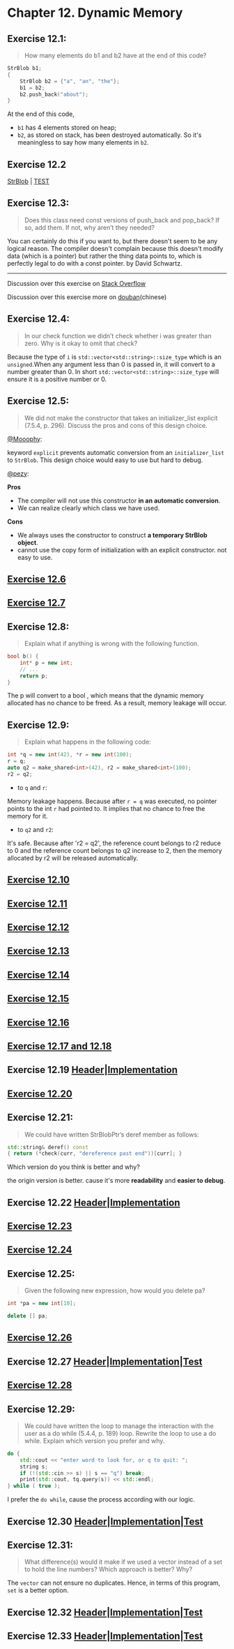 # Chapter 12. Dynamic Memory

## Exercise 12.1:
>How many elements do b1 and b2 have at the end of this code?
```cpp
StrBlob b1;
{
    StrBlob b2 = {"a", "an", "the"};
    b1 = b2;
    b2.push_back("about");
}
```

At the end of this code,
 * `b1` has 4 elements stored on heap;
 * `b2`, as stored on stack, has been destroyed automatically. So it's meaningless to say how many elements in `b2`.

## Exercise 12.2

[StrBlob](ex12_02.h) | [TEST](ex12_02_TEST.cpp)

## Exercise 12.3:
>Does this class need const versions of push_back and pop_back? If so, add them. If not, why aren’t they needed?

You can certainly do this if you want to, but there doesn't seem to be any
logical reason. The compiler doesn't complain because this doesn't modify
data (which is a pointer) but rather the thing data points to, which is
perfectly legal to do with a const pointer. by David Schwartz.

-----

Discussion over this exercise on [Stack Overflow](http://stackoverflow.com/questions/20725190/operating-on-dynamic-memory-is-it-meaningful-to-overload-a-const-memeber-functi)

Discussion over this exercise more on [douban](http://www.douban.com/group/topic/61573279/)(chinese)

## Exercise 12.4:
>In our check function we didn’t check whether i was greater than zero. Why is it okay to omit that check?

Because the type of `i` is `std::vector<std::string>::size_type` which
is an `unsigned`.When any argument less than 0 is passed in, it will convert
to a number greater than 0. In short `std::vector<std::string>::size_type`
will ensure it is a positive number or 0.

## Exercise 12.5:
>We did not make the constructor that takes an initializer_list explicit (7.5.4, p. 296). Discuss the pros and cons of this design choice.

[@Mooophy](https://github.com/Mooophy):

keyword `explicit` prevents automatic conversion from an `initializer_list` to `StrBlob`.
This design choice would easy to use but hard to debug.

[@pezy](https://github.com/pezy):

**Pros**

- The compiler will not use this constructor **in an automatic conversion**.
- We can realize clearly which class we have used.

**Cons**

- We always uses the constructor to construct **a temporary StrBlob object**.
- cannot use the copy form of initialization with an explicit constructor. not easy to use.

## [Exercise 12.6](ex12_06.cpp)
## [Exercise 12.7](ex12_07.cpp)

## Exercise 12.8:
>Explain what if anything is wrong with the following function.
```cpp
bool b() {
    int* p = new int;
    // ...
    return p;
}
```

The p will convert to a bool , which means that the dynamic memory allocated has no chance to be freed. As a result, memory leakage will occur.

## Exercise 12.9:
>Explain what happens in the following code:
```cpp
int *q = new int(42), *r = new int(100);
r = q;
auto q2 = make_shared<int>(42), r2 = make_shared<int>(100);
r2 = q2;
```

- to `q` and `r`:

Memory leakage happens. Because after `r = q` was executed, no pointer points to the int `r` had pointed to. It implies that no chance to free the memory for it.

- to `q2` and `r2`:

It's safe. Because after 'r2 = q2', the reference count belongs to r2 reduce to 0 and the reference count belongs to q2 increase to 2, then the memory allocated by r2 will be released automatically.

## [Exercise 12.10](ex12_10.cpp)
## [Exercise 12.11](ex12_11.cpp)
## [Exercise 12.12](ex12_12.cpp)
## [Exercise 12.13](ex12_13.cpp)
## [Exercise 12.14](ex12_14.cpp)
## [Exercise 12.15](ex12_15.cpp)
## [Exercise 12.16](ex12_16.cpp)
## [Exercise 12.17 and 12.18](ex12_17_18.cpp)
## Exercise 12.19 [Header](ex12_19.h)|[Implementation](ex12_19.cpp)
## [Exercise 12.20](ex12_20.cpp)
## Exercise 12.21:
>We could have written StrBlobPtr’s deref member as follows:
```cpp
std::string& deref() const
{ return (*check(curr, "dereference past end"))[curr]; }
```
Which version do you think is better and why?

the origin version is better. cause it's more **readability** and **easier to debug**.

## Exercise 12.22 [Header](ex12_22.h)|[Implementation](ex12_22.cpp)
## [Exercise 12.23](ex12_23.cpp)
## [Exercise 12.24](ex12_24.cpp)

## Exercise 12.25:
>Given the following new expression, how would you delete pa?
```cpp
int *pa = new int[10];
```

```cpp
delete [] pa;
```

## [Exercise 12.26](ex12_26.cpp)
## Exercise 12.27 [Header](ex12_27_30.h)|[Implementation](ex12_27_30.cpp)|[Test](ex12_27_30_TEST.cpp)

## [Exercise 12.28](ex12_28.cpp)

## Exercise 12.29:
>We could have written the loop to manage the interaction with the user as a do while (5.4.4, p. 189) loop. Rewrite the loop to use a do while. Explain which version you prefer and why.

```cpp
do {
    std::cout << "enter word to look for, or q to quit: ";
    string s;
    if (!(std::cin >> s) || s == "q") break;
    print(std::cout, tq.query(s)) << std::endl;
} while ( true );
```

I prefer the `do while`, cause the process according with our logic.

## Exercise 12.30 [Header](ex12_27_30.h)|[Implementation](ex12_27_30.cpp)|[Test](ex12_27_30_TEST.cpp)

## Exercise 12.31:
>What difference(s) would it make if we used a vector instead of a set to hold the line numbers? Which approach is better? Why?

The `vector` can not ensure no duplicates. Hence, in terms of this program,  `set` is a better option.

## Exercise 12.32 [Header](ex12_32.h)|[Implementation](ex12_32.cpp)|[Test](ex12_32_TEST.cpp)
## Exercise 12.33 [Header](ex12_33.h)|[Implementation](ex12_33.cpp)|[Test](ex12_33_TEST.cpp)

